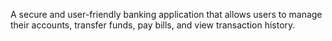 A secure and user-friendly banking application that allows users to manage their accounts, transfer funds, pay bills, and view transaction history.
